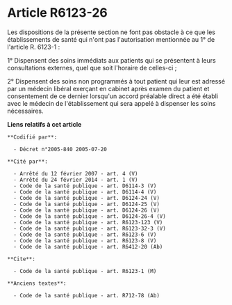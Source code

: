 # Article R6123-26

Les dispositions de la présente section ne font pas obstacle à ce que les établissements de santé qui n'ont pas
l'autorisation mentionnée au 1° de l'article R. 6123-1 :

1° Dispensent des soins immédiats aux patients qui se présentent à leurs consultations externes, quel que soit l'horaire de
celles-ci ;

2° Dispensent des soins non programmés à tout patient qui leur est adressé par un médecin libéral exerçant en cabinet après
examen du patient et consentement de ce dernier lorsqu'un accord préalable direct a été établi avec le médecin de
l'établissement qui sera appelé à dispenser les soins nécessaires.

**Liens relatifs à cet article**

	**Codifié par**:

	  - Décret n°2005-840 2005-07-20

	**Cité par**:

	  - Arrêté du 12 février 2007 - art. 4 (V)
	  - Arrêté du 24 février 2014 - art. 1 (V)
	  - Code de la santé publique - art. D6114-3 (V)
	  - Code de la santé publique - art. D6114-4 (V)
	  - Code de la santé publique - art. D6124-24 (V)
	  - Code de la santé publique - art. D6124-25 (V)
	  - Code de la santé publique - art. D6124-26 (V)
	  - Code de la santé publique - art. D6124-26-4 (V)
	  - Code de la santé publique - art. R6123-123 (V)
	  - Code de la santé publique - art. R6123-32-3 (V)
	  - Code de la santé publique - art. R6123-6 (V)
	  - Code de la santé publique - art. R6123-8 (V)
	  - Code de la santé publique - art. R6412-20 (Ab)

	**Cite**:

	  - Code de la santé publique - art. R6123-1 (M)

	**Anciens textes**:

	  - Code de la santé publique - art. R712-78 (Ab)
